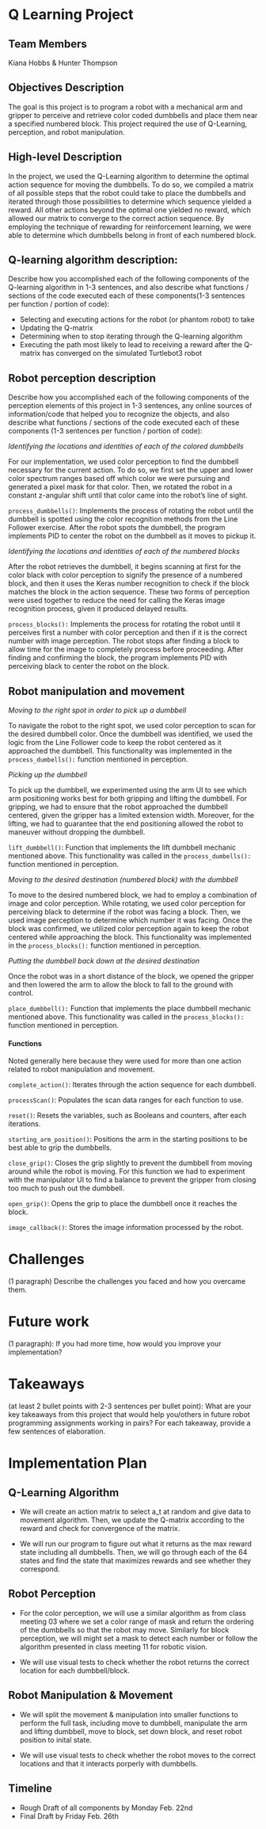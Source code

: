 # Q Learning Project

## Team Members
Kiana Hobbs & Hunter Thompson

## Objectives Description 
The goal is this project is to program a robot with a mechanical arm and gripper to perceive and retrieve color coded dumbbells and place them near a specified numbered block. This project required the use of Q-Learning, perception, and robot manipulation. 

## High-level  Description
In the project, we used the Q-Learning algorithm to determine the optimal action sequence for moving the dumbbells. To do so, we compiled a matrix of all possible steps that the robot could take to place the dumbbells and iterated through those possibilities to determine which sequence yielded a reward. All other actions beyond the optimal one yielded no reward, which allowed our matrix to converge to the correct action sequence. By employing the technique of rewarding for reinforcement learning, we were able to determine which dumbbells belong in front of each numbered block.

## Q-learning algorithm description: 
Describe how you accomplished each of the following components of the Q-learning algorithm in 1-3 sentences, and also describe what functions / sections of the code executed each of these components(1-3 sentences per function / portion of code):
* Selecting and executing actions for the robot (or phantom robot) to take
* Updating the Q-matrix
* Determining when to stop iterating through the Q-learning algorithm
* Executing the path most likely to lead to receiving a reward after the Q-matrix has converged on the simulated Turtlebot3 robot

## Robot perception description
Describe how you accomplished each of the following components of the perception elements of this project in 1-3 sentences, any online sources of information/code that helped you to recognize the objects, and also describe what functions / sections of the code executed each of these components (1-3 sentences per function / portion of code):

*Identifying the locations and identities of each of the colored dumbbells*

For our implementation, we used color perception to find the dumbbell necessary for the current action. To do so, we first set the upper and lower color spectrum ranges based off which color we were pursuing and generated a pixel mask for that color. Then, we rotated the robot in a constant z-angular shift until that color came into the robot’s line of sight. 

```process_dumbbells()```: Implements the process of rotating the robot until the dumbbell is spotted using the color recognition methods from the Line Follower exercise. After the robot spots the dumbbell, the program implements PID to center the robot on the dumbbell as it moves to pickup it.

*Identifying the locations and identities of each of the numbered blocks*

After the robot retrieves the dumbbell, it begins scanning at first for the color black with color perception to signify the presence of a numbered block, and then it uses the Keras number recognition to check if the block matches the block in the action sequence. These two forms of perception were used together to reduce the need for calling the Keras image recognition process, given it produced delayed results.

```process_blocks():``` Implements the process for rotating the robot until it perceives first a number with color perception and then if it is the correct number with image perception. The robot stops after finding a block to allow time for the image to completely process before proceeding. After finding and confirming the block, the program implements PID with perceiving black to center the robot on the block.

## Robot manipulation and movement

*Moving to the right spot in order to pick up a dumbbell*

To navigate the robot to the right spot, we used color perception to scan for the desired dumbbell color. Once the dumbbell was identified, we used the logic from the Line Follower code to keep the robot centered as it approached the dumbbell. This functionality was implemented in the ```process_dumbells():``` function mentioned in perception.

*Picking up the dumbbell*

To pick up the dumbbell, we experimented using the arm UI to see which arm positioning works best for both gripping and lifting the dumbbell. For gripping, we had to ensure that the robot approached the dumbbell centered, given the gripper has a limited extension width. Moreover, for the lifting, we had to guarantee that the end positioning allowed the robot to maneuver without dropping the dumbbell. 

```lift_dumbbell()```:  Function that implements the lift dumbbell mechanic mentioned above. This functionality was called in the ```process_dumbells():``` function mentioned in perception.

*Moving to the desired destination (numbered block) with the dumbbell*

To move to the desired numbered block, we had to employ a combination of image and color perception. While rotating, we used color perception for perceiving black to determine if the robot was facing a block. Then, we used image perception to determine which number it was facing. Once the block was confirmed, we utilized color perception again to keep the robot centered while approaching the block. This functionality was implemented in the ```process_blocks():``` function mentioned in perception.

*Putting the dumbbell back down at the desired destination*

Once the robot was in a short distance of the block, we opened the gripper and then lowered the arm to allow the block to fall to the ground with control.  

```place_dumbbell():``` Function that implements the place dumbbell mechanic mentioned above. This functionality was called in the ```process_blocks():``` function mentioned in perception.

#### Functions
Noted generally here because they were used for more than one action related to robot manipulation and movement.

```complete_action()```: Iterates through the action sequence for each dumbbell.
    
```processScan()```: Populates the scan data ranges for each function to use.

```reset()```: Resets the variables, such as Booleans and counters, after each iterations.

```starting_arm_position()```: Positions the arm in the starting positions to be best able to grip the dumbbells.

```close_grip()```: Closes the grip slightly to prevent the dumbbell from moving around while the robot is moving. For this function we had to experiment with the manipulator UI to find a balance to prevent the gripper from closing too much to push out the dumbbell.

```open_grip()```: Opens the grip to place the dumbbell once it reaches the block.

```image_callback()```: Stores the image information processed by the robot.

# Challenges 
(1 paragraph) Describe the challenges you faced and how you overcame them.

# Future work 
(1 paragraph): If you had more time, how would you improve your implementation?
# Takeaways 
(at least 2 bullet points with 2-3 sentences per bullet point): What are your key takeaways from this project that would help you/others in future robot programming assignments working in pairs? For each takeaway, provide a few sentences of elaboration.

# Implementation Plan

## Q-Learning Algorithm
- We will create an action matrix to select a_t at random and give data to
  movement algorithm. Then, we update the Q-matrix according to the reward
  and check for convergence of the matrix. 

- We will run our program to figure out what it returns as the max reward
  state including all dumbbells. Then, we will go through each of the 64 
  states and find the state that maximizes rewards and see whether they
  correspond. 

## Robot Perception
- For the color perception, we will use a similar algorithm as from class 
  meeting 03 where we set a color range of mask and return the ordering of
  the dumbbells so that the robot may move. Similarly for block perception, we
  will might set a mask to detect each number or follow the algorithm presented
  in class meeting 11 for robotic vision. 

- We will use visual tests to check whether the robot returns the correct 
  location for each dumbbell/block. 

## Robot Manipulation & Movement
- We will split the movement & manipulation into smaller functions to perform
  the full task, including move to dumbbell, manipulate the arm and lifting 
  dumbbell, move to block, set down block, and reset robot position to inital
  state. 

- We will use visual tests to check whether the robot moves to the correct
  locations and that it interacts porperly with dumbbells. 

## Timeline
- Rough Draft of all components by Monday Feb. 22nd
- Final Draft by Friday Feb. 26th
